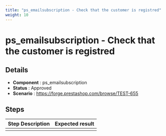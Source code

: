 ```yaml
---
title: "ps_emailsubscription - Check that the customer is registred"
weight: 10
---
```


# ps_emailsubscription - Check that the customer is registred
## Details
* **Component** : ps_emailsubscription
* **Status** : Approved
* **Scenario** : https://forge.prestashop.com/browse/TEST-655

## Steps
| Step Description | Expected result |
| ----- | ----- |
|  |  |